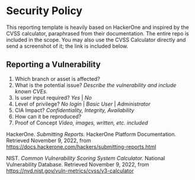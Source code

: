 # Security Policy
This reporting template is heavily based on HackerOne and inspired by the CVSS calculator, paraphrased from their documentation.
The entire repo is included in the scope. You may also use the CVSS Calculator directly and send a screenshot of it; the link is included below.
<!--
## Supported Versions

Use this section to tell people about which versions of your project are
currently being supported with security updates.

| Version | Supported          |
| ------- | ------------------ |
| 5.1.x   | :white_check_mark: |
| 5.0.x   | :x:                |
| 4.0.x   | :white_check_mark: |
| < 4.0   | :x:                |
-->
## Reporting a Vulnerability
<!--
Use this section to tell people how to report a vulnerability.
Tell them where to go, how often they can expect to get an update on a
reported vulnerability, what to expect if the vulnerability is accepted or
declined, etc.
-->
1. Which branch or asset is affected?
2. What is the potential issue? *Describe the vulnerability and include known CVEs.*
3. Is user input required? *Yes* | *No*
4. Level of privilege? *No login* | *Basic User* | *Administrator*
5. CIA Impact? *Confidentiality, Integrity, Availability*
6. How can it be reproduced?
7. Proof of Concept *Video, images, written, etc. included*

HackerOne. *Submitting Reports.* HackerOne Platform Documentation. Retrieved November 9, 2022, from https://docs.hackerone.com/hackers/submitting-reports.html

NIST. *Common Vulnerability Scoring System Calculator.* National Vulnerability Database. Retrieved November 9, 2022, from https://nvd.nist.gov/vuln-metrics/cvss/v3-calculator 
